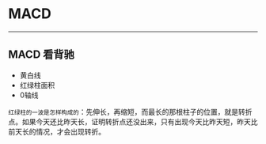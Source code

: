 # MACD

---

## MACD 看背驰
- 黄白线
- 红绿柱面积
- 0轴线

`红绿柱的一波是怎样构成的`：先伸长，再缩短，而最长的那根柱子的位置，就是转折点。如果今天还比昨天长，证明转折点还没出来，只有出现今天比昨天短，昨天比前天长的情况，才会出现转折。
